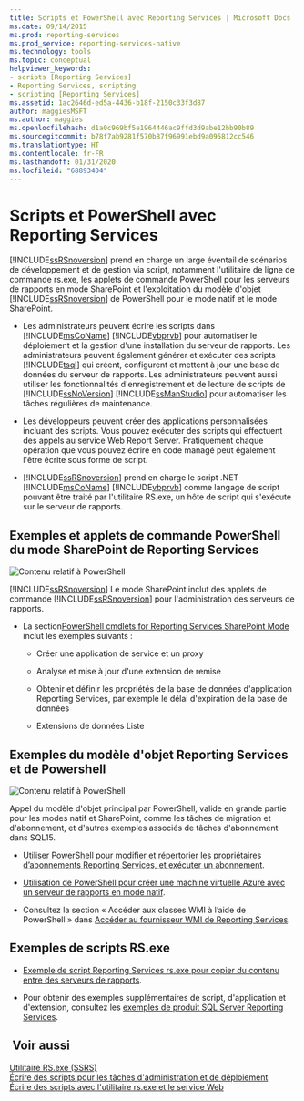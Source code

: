 ```yaml
---
title: Scripts et PowerShell avec Reporting Services | Microsoft Docs
ms.date: 09/14/2015
ms.prod: reporting-services
ms.prod_service: reporting-services-native
ms.technology: tools
ms.topic: conceptual
helpviewer_keywords:
- scripts [Reporting Services]
- Reporting Services, scripting
- scripting [Reporting Services]
ms.assetid: 1ac2646d-ed5a-4436-b18f-2150c33f3d87
author: maggiesMSFT
ms.author: maggies
ms.openlocfilehash: d1a0c969bf5e1964446ac9ffd3d9abe12bb90b89
ms.sourcegitcommit: b78f7ab9281f570b87f96991ebd9a095812cc546
ms.translationtype: HT
ms.contentlocale: fr-FR
ms.lasthandoff: 01/31/2020
ms.locfileid: "68893404"
---
```

# <a name="scripting-and-powershell-with-reporting-services"></a>Scripts et PowerShell avec Reporting Services
  [!INCLUDE[ssRSnoversion](../../includes/ssrsnoversion-md.md)] prend en charge un large éventail de scénarios de développement et de gestion via script, notamment l'utilitaire de ligne de commande rs.exe, les applets de commande PowerShell pour les serveurs de rapports en mode SharePoint et l'exploitation du modèle d'objet [!INCLUDE[ssRSnoversion](../../includes/ssrsnoversion-md.md)] de PowerShell pour le mode natif et le mode SharePoint.  
  
-   Les administrateurs peuvent écrire les scripts dans [!INCLUDE[msCoName](../../includes/msconame-md.md)] [!INCLUDE[vbprvb](../../includes/vbprvb-md.md)] pour automatiser le déploiement et la gestion d'une installation du serveur de rapports. Les administrateurs peuvent également générer et exécuter des scripts [!INCLUDE[tsql](../../includes/tsql-md.md)] qui créent, configurent et mettent à jour une base de données du serveur de rapports. Les administrateurs peuvent aussi utiliser les fonctionnalités d'enregistrement et de lecture de scripts de [!INCLUDE[ssNoVersion](../../includes/ssnoversion-md.md)] [!INCLUDE[ssManStudio](../../includes/ssmanstudio-md.md)] pour automatiser les tâches régulières de maintenance.  
  
-   Les développeurs peuvent créer des applications personnalisées incluant des scripts. Vous pouvez exécuter des scripts qui effectuent des appels au service Web Report Server. Pratiquement chaque opération que vous pouvez écrire en code managé peut également l'être écrite sous forme de script.  
  
-   [!INCLUDE[ssRSnoversion](../../includes/ssrsnoversion-md.md)] prend en charge le script .NET [!INCLUDE[msCoName](../../includes/msconame-md.md)] [!INCLUDE[vbprvb](../../includes/vbprvb-md.md)] comme langage de script pouvant être traité par l'utilitaire RS.exe, un hôte de script qui s'exécute sur le serveur de rapports.  
  
## <a name="reporting-services-sharepoint-mode-powershell-cmdlets-and-samples"></a>Exemples et applets de commande PowerShell du mode SharePoint de Reporting Services  
 ![Contenu relatif à PowerShell](https://docs.microsoft.com/analysis-services/analysis-services/instances/install-windows/media/rs-powershellicon.jpg "Contenu relatif à PowerShell")  
  
 [!INCLUDE[ssRSnoversion](../../includes/ssrsnoversion-md.md)] Le mode SharePoint inclut des applets de commande [!INCLUDE[ssRSnoversion](../../includes/ssrsnoversion-md.md)] pour l'administration des serveurs de rapports.  
  
-   La section[PowerShell cmdlets for Reporting Services SharePoint Mode](../../reporting-services/report-server-sharepoint/powershell-cmdlets-for-reporting-services-sharepoint-mode.md) inclut les exemples suivants :  
  
    -   Créer une application de service et un proxy  
  
    -   Analyse et mise à jour d'une extension de remise  
  
    -   Obtenir et définir les propriétés de la base de données d'application Reporting Services, par exemple le délai d'expiration de la base de données  
  
    -   Extensions de données Liste  
  
## <a name="reporting-services-object-model-and-powershell-samples"></a>Exemples du modèle d'objet Reporting Services et de Powershell  
 ![Contenu relatif à PowerShell](https://docs.microsoft.com/analysis-services/analysis-services/instances/install-windows/media/rs-powershellicon.jpg "Contenu relatif à PowerShell")  
  
 Appel du modèle d'objet principal par PowerShell, valide en grande partie pour les modes natif et SharePoint, comme les tâches de migration et d'abonnement, et d'autres exemples associés de tâches d'abonnement dans SQL15.  
  
-   [Utiliser PowerShell pour modifier et répertorier les propriétaires d’abonnements Reporting Services, et exécuter un abonnement](../../reporting-services/subscriptions/manage-subscription-owners-and-run-subscription-powershell.md).  
  
-   [Utilisation de PowerShell pour créer une machine virtuelle Azure avec un serveur de rapports en mode natif](https://msdn.microsoft.com/library/azure/dn449661.aspx).  
  
-   Consultez la section « Accéder aux classes WMI à l’aide de PowerShell » dans [Accéder au fournisseur WMI de Reporting Services](../../reporting-services/tools/access-the-reporting-services-wmi-provider.md).  
  

## <a name="rsexe-scripting-samples"></a>Exemples de scripts RS.exe  
  
-   [Exemple de script Reporting Services rs.exe pour copier du contenu entre des serveurs de rapports](../../reporting-services/tools/sample-reporting-services-rs-exe-script-to-copy-content-between-report-servers.md).  
  
-   Pour obtenir des exemples supplémentaires de script, d'application et d'extension, consultez les [exemples de produit SQL Server Reporting Services](https://go.microsoft.com/fwlink/?LinkId=177889).  
  
## <a name="see-also"></a> Voir aussi  
 [Utilitaire RS.exe &#40;SSRS&#41;](../../reporting-services/tools/rs-exe-utility-ssrs.md)   
 [Écrire des scripts pour les tâches d'administration et de déploiement](../../reporting-services/tools/script-deployment-and-administrative-tasks.md)   
 [Écrire des scripts avec l'utilitaire rs.exe et le service Web](../../reporting-services/tools/script-with-the-rs-exe-utility-and-the-web-service.md)  
  
  
